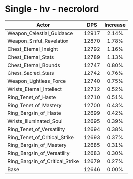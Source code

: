 # Single - hv - necrolord
| Actor | DPS | Increase |
|---|:---:|:---:|
|Weapon_Celestial_Guidance|12917|2.14%|
|Weapon_Sinful_Revelation|12870|1.78%|
|Chest_Eternal_Insight|12792|1.16%|
|Chest_Eternal_Stats|12789|1.13%|
|Chest_Eternal_Bounds|12747|0.80%|
|Chest_Sacred_Stats|12742|0.76%|
|Weapon_Lightless_Force|12740|0.75%|
|Wrists_Eternal_Intellect|12712|0.52%|
|Ring_Tenet_of_Haste|12710|0.51%|
|Ring_Tenet_of_Mastery|12700|0.43%|
|Ring_Bargain_of_Haste|12699|0.42%|
|Wrists_Illuminated_Soul|12695|0.39%|
|Ring_Tenet_of_Versatility|12694|0.38%|
|Ring_Tenet_of_Critical_Strike|12693|0.37%|
|Ring_Bargain_of_Mastery|12685|0.31%|
|Ring_Bargain_of_Versatility|12683|0.30%|
|Ring_Bargain_of_Critical_Strike|12679|0.27%|
|Base|12646|0.00%|
